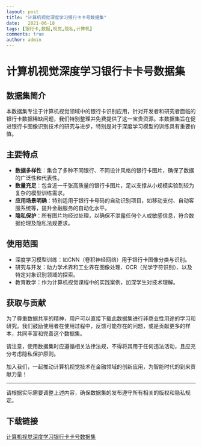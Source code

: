 ```yaml
---
layout: post
title: "计算机视觉深度学习银行卡卡号数据集"
date:   2021-06-18
tags: [银行卡,数据,视觉,隐私,计算机]
comments: true
author: admin
---
```

# 计算机视觉深度学习银行卡卡号数据集

## 数据集简介

本数据集专注于计算机视觉领域中的银行卡识别应用，针对开发者和研究者面临的银行卡数据稀缺问题，我们特别整理并免费提供了这一宝贵资源。本数据集旨在促进银行卡图像识别技术的研究与进步，特别是对于深度学习模型的训练具有重要价值。

## 主要特点

- **数据多样性**：集合了多种不同银行、不同设计风格的银行卡图片，确保了数据的广泛性和代表性。
- **数量充足**：包含近一千张高质量的银行卡图片，足以支撑从小规模实验到较为复杂的模型训练需求。
- **应用场景明确**：特别适用于银行卡号码的自动识别项目，如移动支付、自动客服系统等，提升金融服务的自动化水平。
- **隐私保护**：所有图片均经过处理，以确保不泄露任何个人或敏感信息，符合数据伦理及隐私法规要求。

## 使用范围

- 深度学习模型训练：如CNN（卷积神经网络）用于银行卡图像分类与识别。
- 研究与开发：助力学术界和工业界在图像处理、OCR（光学字符识别）、以及特定对象识别领域的探索。
- 教育教学：作为计算机视觉课程中的实践案例，加深学生对技术理解。

## 获取与贡献

为了尊重数据共享的精神，用户可以直接下载此数据集进行非商业性用途的学习和研究。我们鼓励使用者在使用过程中，反馈可能存在的问题，或是贡献更多的样本，共同丰富和完善这个数据集。

请注意，使用数据集时应遵循相关法律法规，不得将其用于任何违法活动，且应充分考虑隐私保护原则。

加入我们，一起推动计算机视觉技术在金融领域的创新应用，为智能时代的到来贡献力量！

---

请根据实际需要调整上述内容，确保数据集的发布遵守所有相关的版权和隐私规定。

## 下载链接

[计算机视觉深度学习银行卡卡号数据集](https://pan.quark.cn/s/6a06689f208e)